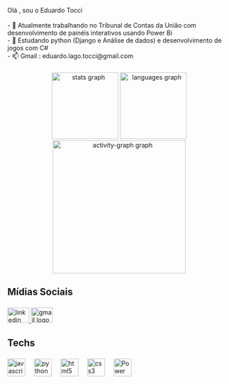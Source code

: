 <p align="left">Olá , sou o Eduardo Tocci<br><br>- 🔭 Atualmente trabalhando no Tribunal de Contas da União com desenvolvimento de painéis interativos usando Power Bi<br>- 🌱 Estudando python (Django e Análise de dados) e desenvolvimento de jogos com C# <br>- 📫 Gmail : eduardo.lago.tocci@gmail.com</p>

###

<div align="center">
  <img src="https://github-readme-stats.vercel.app/api?username=EduardoTocci&hide_title=false&hide_rank=false&show_icons=true&include_all_commits=true&count_private=true&disable_animations=false&theme=nord&locale=en&hide_border=false&order=1" height="150" alt="stats graph"  />
  <img src="https://github-readme-stats.vercel.app/api/top-langs?username=EduardoTocci&locale=en&hide_title=false&layout=compact&card_width=320&langs_count=5&theme=nord&hide_border=false&order=2" height="150" alt="languages graph"  />
  <img src="https://github-readme-activity-graph.vercel.app/graph?username=EduardoTocci&radius=16&theme=nord&area=true&order=5" height="300" alt="activity-graph graph"  />
</div>

###

<h2 align="left">Mídias Sociais</h2>

###

<div align="left">
  <a href="https://www.linkedin.com/in/eduardo-tocci-b6a447268/" target="_blank">
    <img src="https://raw.githubusercontent.com/maurodesouza/profile-readme-generator/master/src/assets/icons/social/linkedin/default.svg" width="49" height="34" alt="linkedin logo" />
  </a>
  <a href="https://mail.google.com/mail/u/0/#inbox?compose=CllgCJZZQlsNZRcGMFNlQNCFkgvjcZxsbCpFsFgHKNPZcvMJJDffLdkpBXkHFMqgXmRDfskFvmL" target="_blank">
    <img src="https://raw.githubusercontent.com/maurodesouza/profile-readme-generator/master/src/assets/icons/social/gmail/default.svg" width="49" height="34" alt="gmail logo" />
  </a>
<!--   <img src="https://raw.githubusercontent.com/maurodesouza/profile-readme-generator/master/src/assets/icons/social/instagram/default.svg" width="49" height="34" alt="instagram logo"  /> -->
</div>

###

<h2 align="left">Techs</h2>

###

<div align="left">
  <img src="https://skillicons.dev/icons?i=js" height="40" alt="javascript logo"  />
  <img width="12" />
  <img src="https://skillicons.dev/icons?i=py" height="40" alt="python logo"  />
  <img width="12" />
  <img src="https://skillicons.dev/icons?i=html" height="40" alt="html5 logo"  />
  <img width="12" />
  <img src="https://skillicons.dev/icons?i=css" height="40" alt="css3 logo"  />
  <img width="12" />
  <img src="https://upload.wikimedia.org/wikipedia/commons/c/cf/New_Power_BI_Logo.svg" height="40" alt="Power Bi logo" />

</div>

###
